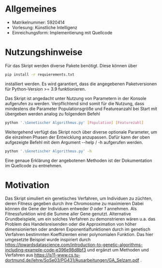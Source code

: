 # Allgemeines
- Matrikelnummer: 5920414
- Vorlesung: Künstliche Intelligenz
- Einreichungsform: Implementierung mit Quellcode
# Nutzungshinweise
Für das Skript werden diverse Pakete benötigt. Diese können über 
```bash
pip install -r requierements.txt
```
installiert werden. Es wird garantiert, dass die angegebenen Paketversionen für Python-Version >= 3.9 funktionieren.

Das Skript ist angedacht unter Nutzung von Parametern in der Konsole aufgerufen zu werden. Verpflichtend sind somit für die Nutzung,
dass mindestens die Parameter Populationsgröße und Featureanzahl bei Start mit übergeben werden analog zu folgendem Befehl
```bash
python '.\Genetischer Algorithmus.py' [Population] [Featurezahl]
```
Weitergehend verfügt das Skript noch über diverse optionale Parameter, um die einzelnen Phasen der Entwicklung anzupassen.
Dafür kann der oben aufgezeigte Befehl mit dem Argument --help / -h aufgerufen werden.
```bash
python '.\Genetischer Algorithmus.py' -h
``` 
Eine genaue Erklärung der angebotenen Methoden
ist der Dokumentation im Quellcode zu entnehmen.
# Motivation
Das Skript simuliert ein genetisches Verfahren, um Individuen zu züchten, deren Fitness gegeben durch ihre Chromosome zu maximieren
Dabei können die Gene der Individuen entweder _0_ oder _1_ annehmen. Als Fitnessfunktion wird die Summe aller Gene genutzt.
Alternative Grundbeispiele, um ein solches Verfahren zu demonstrieren wären u.a. das Problem des Handelsreisenden oder die Approximation von
höher dimensionierten oder anderen Exponentialfunktionen durch im genetisch Verfahren bestimmten Koeffizienten einer polynomialen Funktion.
Das hier umgesetzte Beispiel wurde inspiriert durch https://towardsdatascience.com/introduction-to-genetic-algorithms-including-example-code-e396e98d8bf3 und ergänzt um Methoden und Verfahren aus
https://ls11-www.cs.tu-dortmund.de/lehre/SoSe03/PG431/Ausarbeitungen/GA_Selzam.pdf .